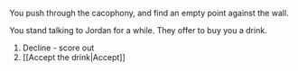 
You push through the cacophony, and find an empty point against the wall.

You stand talking to Jordan for a while. They offer to buy you a drink.

1. Decline - score out
2. [[Accept the drink|Accept]]